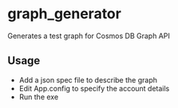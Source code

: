 # graph_generator
Generates a test graph for Cosmos DB Graph API

## Usage
- Add a json spec file to describe the graph
- Edit App.config to specify the account details
- Run the exe 
